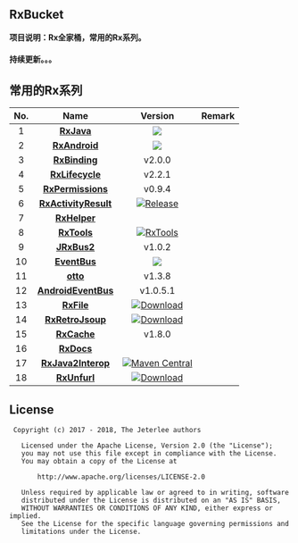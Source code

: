 ## RxBucket
**项目说明：Rx全家桶，常用的Rx系列。**

#### 持续更新。。。


## 常用的Rx系列
|No.|Name|Version|Remark|
|:-:|:--:|:-----:|:----:|
1|[**RxJava**](https://github.com/ReactiveX/RxJava)|<a href='http://search.maven.org/#search%7Cga%7C1%7Cg%3A%22io.reactivex.rxjava2%22%20a%3A%22rxjava%22'><img src='http://img.shields.io/maven-central/v/io.reactivex.rxjava2/rxjava.svg'></a>|
2|[**RxAndroid**](https://github.com/ReactiveX/RxAndroid)|<a href='http://search.maven.org/#search%7Cga%7C1%7Cg%3A%22io.reactivex.rxjava2%22%20a%3A%22rxandroid%22'><img src='http://img.shields.io/maven-central/v/io.reactivex.rxjava2/rxandroid.svg'></a>|
3|[**RxBinding**](https://github.com/JakeWharton/RxBinding)|v2.0.0|
4|[**RxLifecycle**](https://github.com/trello/RxLifecycle)|v2.2.1|
5|[**RxPermissions**](https://github.com/tbruyelle/RxPermissions)|v0.9.4|
6|[**RxActivityResult**](https://github.com/nekocode/RxActivityResult)|[![Release](https://img.shields.io/github/release/nekocode/RxActivityResult.svg?label=Jitpack)](https://jitpack.io/#nekocode/RxActivityResult)|
7|[**RxHelper**](https://github.com/jeterlee/RxHelper)||
8|[**RxTools**](https://github.com/vondear/RxTools)| [![RxTools](https://jitpack.io/v/vondear/RxTools.svg)](https://jitpack.io/#vondear/RxTools)|
9|[**JRxBus2**](https://github.com/Jasonzhou613/JRxBus2)|v1.0.2|
10|[**EventBus**](https://github.com/greenrobot/EventBus)|<a href="https://search.maven.org/#search%7Cga%7C1%7Cg%3A%22org.greenrobot%22%20AND%20a%3A%22eventbus%22"><img src="https://img.shields.io/maven-central/v/org.greenrobot/eventbus.svg"></a>|
11|[**otto**](https://github.com/square/otto)|v1.3.8|
12|[**AndroidEventBus**](https://github.com/hehonghui/AndroidEventBus)|v1.0.5.1|
13|[**RxFile**](https://github.com/pavlospt/RxFile)|[![Download](https://api.bintray.com/packages/pavlospt/android-libraries/RxFile/images/download.svg)](https://bintray.com/pavlospt/android-libraries/RxFile/_latestVersion)|
14|[**RxRetroJsoup**](https://github.com/florent37/RxRetroJsoup)|[![Download](https://api.bintray.com/packages/florent37/maven/retrojsoup-compiler/images/download.svg)](https://bintray.com/florent37/maven/retrojsoup-compiler/_latestVersion)|
15|[**RxCache**](https://github.com/VictorAlbertos/RxCache)|v1.8.0|
16|[**RxDocs**](https://github.com/mcxiaoke/RxDocs)||
17|[**RxJava2Interop**](https://github.com/akarnokd/RxJava2Interop)|[![Maven Central](https://maven-badges.herokuapp.com/maven-central/com.github.akarnokd/rxjava2-interop/badge.svg)](https://maven-badges.herokuapp.com/maven-central/com.github.akarnokd/rxjava2-interop)|
18|[**RxUnfurl**](https://github.com/Schinizer/RxUnfurl)|[![Download](https://api.bintray.com/packages/schinizer/maven/RxUnfurl/images/download.svg) ](https://bintray.com/schinizer/maven/RxUnfurl/_latestVersion)|


## License

```
 Copyright (c) 2017 - 2018, The Jeterlee authors 

   Licensed under the Apache License, Version 2.0 (the "License");
   you may not use this file except in compliance with the License.
   You may obtain a copy of the License at

       http://www.apache.org/licenses/LICENSE-2.0

   Unless required by applicable law or agreed to in writing, software
   distributed under the License is distributed on an "AS IS" BASIS,
   WITHOUT WARRANTIES OR CONDITIONS OF ANY KIND, either express or implied.
   See the License for the specific language governing permissions and
   limitations under the License.
```
